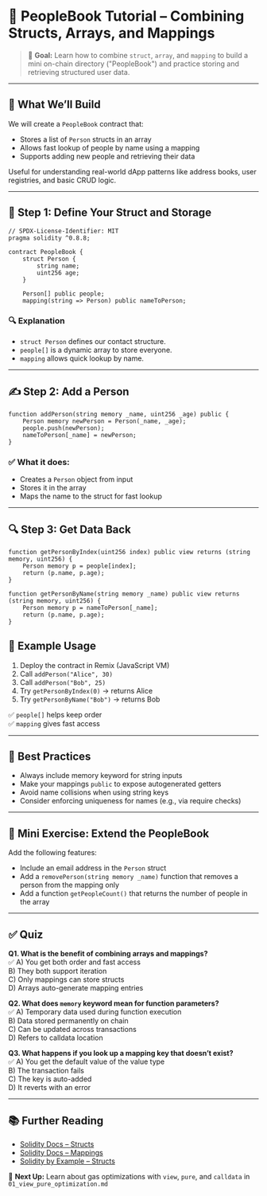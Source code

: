 # 📒 PeopleBook Tutorial – Combining Structs, Arrays, and Mappings

> 📘 **Goal:** Learn how to combine `struct`, `array`, and `mapping` to build a mini on-chain directory ("PeopleBook") and practice storing and retrieving structured user data.

---

## 🔧 What We’ll Build

We will create a `PeopleBook` contract that:

- Stores a list of `Person` structs in an array
- Allows fast lookup of people by name using a mapping
- Supports adding new people and retrieving their data

Useful for understanding real-world dApp patterns like address books, user registries, and basic CRUD logic.

---

## 🧱 Step 1: Define Your Struct and Storage

```solidity
// SPDX-License-Identifier: MIT
pragma solidity ^0.8.8;

contract PeopleBook {
    struct Person {
        string name;
        uint256 age;
    }

    Person[] public people;
    mapping(string => Person) public nameToPerson;
```

### 🔍 Explanation

- `struct Person` defines our contact structure.
- `people[]` is a dynamic array to store everyone.
- `mapping` allows quick lookup by name.

---

## ✍️ Step 2: Add a Person

```solidity
function addPerson(string memory _name, uint256 _age) public {
    Person memory newPerson = Person(_name, _age);
    people.push(newPerson);
    nameToPerson[_name] = newPerson;
}
```

### ✅ What it does:

- Creates a `Person` object from input
- Stores it in the array
- Maps the name to the struct for fast lookup

---

## 🔍 Step 3: Get Data Back

```solidity
function getPersonByIndex(uint256 index) public view returns (string memory, uint256) {
    Person memory p = people[index];
    return (p.name, p.age);
}

function getPersonByName(string memory _name) public view returns (string memory, uint256) {
    Person memory p = nameToPerson[_name];
    return (p.name, p.age);
}
```

## 🧪 Example Usage

1. Deploy the contract in Remix (JavaScript VM)
2. Call `addPerson("Alice", 30)`
3. Call `addPerson("Bob", 25)`
4. Try `getPersonByIndex(0)` → returns Alice
5. Try `getPersonByName("Bob")` → returns Bob

✅ `people[]` helps keep order  
✅ `mapping` gives fast access

---

## 🧠 Best Practices

- Always include memory keyword for string inputs  
- Make your mappings `public` to expose autogenerated getters  
- Avoid name collisions when using string keys  
- Consider enforcing uniqueness for names (e.g., via require checks)

---

## 🎯 Mini Exercise: Extend the PeopleBook

Add the following features:

- Include an email address in the `Person` struct  
- Add a `removePerson(string memory _name)` function that removes a person from the mapping only  
- Add a function `getPeopleCount()` that returns the number of people in the array

---

## ✅ Quiz

**Q1. What is the benefit of combining arrays and mappings?**  
✅ A) You get both order and fast access  
B) They both support iteration  
C) Only mappings can store structs  
D) Arrays auto-generate mapping entries

**Q2. What does `memory` keyword mean for function parameters?**  
✅ A) Temporary data used during function execution  
B) Data stored permanently on chain  
C) Can be updated across transactions  
D) Refers to calldata location

**Q3. What happens if you look up a mapping key that doesn’t exist?**  
✅ A) You get the default value of the value type  
B) The transaction fails  
C) The key is auto-added  
D) It reverts with an error

---

## 📚 Further Reading

- [Solidity Docs – Structs](https://docs.soliditylang.org/en/latest/types.html#structs)  
- [Solidity Docs – Mappings](https://docs.soliditylang.org/en/latest/types.html#mappings)  
- [Solidity by Example – Structs](https://solidity-by-example.org/structs/)

🎉 **Next Up:** Learn about gas optimizations with `view`, `pure`, and `calldata` in `01_view_pure_optimization.md`
